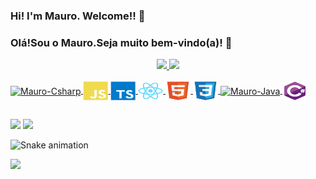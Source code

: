 ### Hi! I'm Mauro. Welcome!! 👋 
### Olá!Sou o Mauro.Seja muito bem-vindo(a)! 👋 
    

<div align="center">
  <a href="https://github.com/mauroPh">
  <img height="180em" src="https://github-readme-stats.vercel.app/api?username=mauroPh&show_icons=true&theme=dark&include_all_commits=true&count_private=true"/>
  <img height="180em" src="https://github-readme-stats.vercel.app/api/top-langs/?username=mauroPh&layout=compact&langs_count=7&theme=dark"/>
</div>
<div style="display: inline_block"><br>
  <img align="center" alt="Mauro-Csharp" height="30" width="40" src="https://cdn.jsdelivr.net/gh/devicons/devicon/icons/python/python-original-wordmark.svg">
  <img align="center" alt="Mauro-Js" height="30" width="40" src="https://raw.githubusercontent.com/devicons/devicon/master/icons/javascript/javascript-plain.svg">
  <img align="center" alt="Mauro-Ts" height="30" width="40" src="https://raw.githubusercontent.com/devicons/devicon/master/icons/typescript/typescript-plain.svg">
  <img align="center" alt="Mauro-React" height="30" width="40" src="https://raw.githubusercontent.com/devicons/devicon/master/icons/react/react-original.svg">
  <img align="center" alt="Mauro-HTML" height="30" width="40" src="https://raw.githubusercontent.com/devicons/devicon/master/icons/html5/html5-original.svg">
  <img align="center" alt="Mauro-CSS" height="30" width="40" src="https://raw.githubusercontent.com/devicons/devicon/master/icons/css3/css3-original.svg">
  <img align="center" alt="Mauro-Java" height="30" width="40" src="https://cdn.jsdelivr.net/gh/devicons/devicon/icons/java/java-original-wordmark.svg"/>
  <img align="center" alt="Mauro-Csharp" height="30" width="40" src="https://raw.githubusercontent.com/devicons/devicon/master/icons/csharp/csharp-original.svg">
</div>
  
  ##
 <div>
  <a href = "mailto:mauro.philipe.santos@gmail.com"><img src="https://img.shields.io/badge/-Gmail-%23333?style=for-the-badge&logo=gmail&logoColor=white" target="_blank"></a>
  <a href="https://www.linkedin.com/in/mauroph/" target="_blank"><img src="https://img.shields.io/badge/-LinkedIn-%230077B5?style=for-the-badge&logo=linkedin&logoColor=white" target="_blank"></a> 

   ![Snake animation](https://github.com/mauroPh/mauroPh/blob/output/github-contribution-grid-snake.svg)
 </div>
 <img height="540em"src="https://camo.githubusercontent.com/9773f5bb708c436f0c7b0eece52b8524e5a39736404005d01bbfb158c6ef1fa2/68747470733a2f2f692e696d6775722e636f6d2f5a6b5435734a6b2e676966"/>


